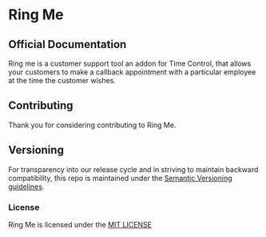 # Ring Me


## Official Documentation
Ring me is a customer support tool an addon for Time Control, that allows your customers to make a callback appointment with a particular employee at the time the customer wishes.


## Contributing

Thank you for considering contributing to Ring Me.


## Versioning
For transparency into our release cycle and in striving to maintain backward compatibility,
this repo is maintained under the [Semantic Versioning guidelines](http://semver.org/).


### License

Ring Me is licensed under the [MIT LICENSE](http://opensource.org/licenses/mit)
